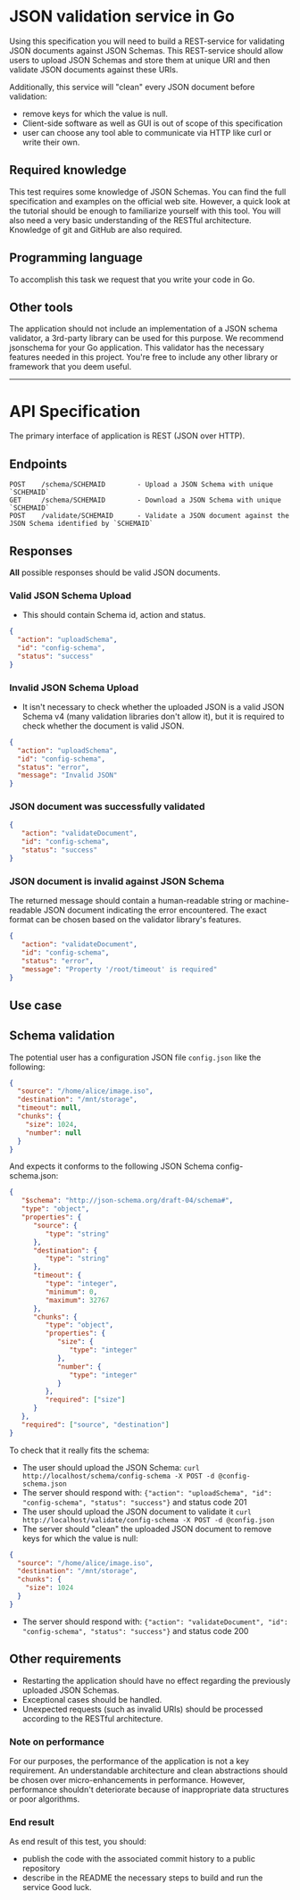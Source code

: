 # JSON validation service in Go
Using this specification you will need to build a REST-service for validating JSON documents against JSON Schemas. This REST-service should allow users to upload JSON Schemas and store them at unique URI and then validate JSON documents against these URIs. 

Additionally, this service will "clean" every JSON document before validation: 
- remove keys for which the value is null. 
- Client-side software as well as GUI is out of scope of this specification 
- user can choose any tool able to communicate via HTTP like curl or write their own.

## Required knowledge
This test requires some knowledge of JSON Schemas. You can find the full specification and examples on the official web site. However, a quick look at the tutorial should be enough to familiarize yourself with this tool. You will also need a very basic understanding of the RESTful architecture. Knowledge of git and GitHub are also required.

## Programming language

To accomplish this task we request that you write your code in Go.

## Other tools
The application should not include an implementation of a JSON schema validator, a 3rd-party library can be used for this purpose. We recommend jsonschema for your Go application. This validator has the necessary features needed in this project. You're free to include any other library or framework that you deem useful.

----

# API Specification
The primary interface of application is REST (JSON over HTTP).

## Endpoints

```
POST    /schema/SCHEMAID        - Upload a JSON Schema with unique `SCHEMAID`
GET     /schema/SCHEMAID        - Download a JSON Schema with unique `SCHEMAID`
POST    /validate/SCHEMAID      - Validate a JSON document against the JSON Schema identified by `SCHEMAID`
```

## Responses
**All** possible responses should be valid JSON documents. 

### Valid JSON Schema Upload

- This should contain Schema id, action and status.
```json
{
  "action": "uploadSchema",
  "id": "config-schema",
  "status": "success"
}
```
### Invalid JSON Schema Upload

- It isn't necessary to check whether the uploaded JSON is a valid JSON Schema v4 (many validation libraries don't allow it), but it is required to check whether the document is valid JSON.
```json
{
  "action": "uploadSchema",
  "id": "config-schema",
  "status": "error",
  "message": "Invalid JSON"
}
```

### JSON document was successfully validated

```json
{
   "action": "validateDocument",
   "id": "config-schema",
   "status": "success"
}
```

### JSON document is invalid against JSON Schema

The returned message should contain a human-readable string or machine-readable JSON document indicating the error encountered. The exact format can be chosen based on the validator library's features.
```json
{
   "action": "validateDocument",
   "id": "config-schema",
   "status": "error",
   "message": "Property '/root/timeout' is required"
}
```
   
## Use case

## Schema validation
The potential user has a configuration JSON file `config.json` like the following:

```json
{
  "source": "/home/alice/image.iso",
  "destination": "/mnt/storage",
  "timeout": null,
  "chunks": {
    "size": 1024,
    "number": null
  }
}
```
And expects it conforms to the following JSON Schema config-schema.json:
```json
{
   "$schema": "http://json-schema.org/draft-04/schema#",
   "type": "object",
   "properties": {
      "source": {
         "type": "string"
      },
      "destination": {
         "type": "string"
      },
      "timeout": {
         "type": "integer",
         "minimum": 0,
         "maximum": 32767
      },
      "chunks": {
         "type": "object",
         "properties": {
            "size": {
               "type": "integer"
            },
            "number": {
               "type": "integer"
            }
         },
         "required": ["size"]
      }
   },
   "required": ["source", "destination"]
}

```

To check that it really fits the schema:
- The user should upload the JSON Schema: `curl http://localhost/schema/config-schema -X POST -d @config-schema.json`
- The server should respond with: `{"action": "uploadSchema", "id": "config-schema", "status": "success"}` and status code 201
- The user should upload the JSON document to validate it `curl http://localhost/validate/config-schema -X POST -d @config.json`
- The server should "clean" the uploaded JSON document to remove keys for which the value is null:
```json
{
  "source": "/home/alice/image.iso",
  "destination": "/mnt/storage",
  "chunks": {
    "size": 1024
  }
}
```
- The server should respond with: `{"action": "validateDocument", "id": "config-schema", "status": "success"}` and status code 200

## Other requirements

- Restarting the application should have no effect regarding the previously uploaded JSON Schemas.
- Exceptional cases should be handled.
- Unexpected requests (such as invalid URIs) should be processed according to the RESTful architecture.

### Note on performance

For our purposes, the performance of the application is not a key requirement. An understandable architecture and clean abstractions should be chosen over micro-enhancements in performance. However, performance shouldn't deteriorate because of inappropriate data structures or poor algorithms.

### End result

As end result of this test, you should:
- publish the code with the associated commit history to a public repository
- describe in the README the necessary steps to build and run the service Good luck.
